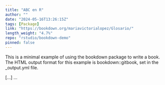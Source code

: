 ```yaml
---
title: "ABC en R"
author: ""
date: "2024-05-16T13:26:15Z"
tags: [Package]
link: "https://bookdown.org/mariavictorialopez/Glosario/"
length_weight: "4.7%"
repo: "rstudio/bookdown-demo"
pinned: false
---
```


<p>This is a minimal example of using the bookdown package to write a book. The HTML output format for this example is bookdown::gitbook, set in the _output.yml file.</p> [...]  ...
